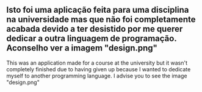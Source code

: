 Isto foi uma aplicação feita para uma disciplina na universidade mas que não foi completamente acabada devido a ter desistido por me querer dedicar a outra linguagem de programação.
Aconselho ver a imagem "design.png"
---------------------------------------------------------------------------------------------------------------------------------
This was an application made for a course at the university but it wasn't completely finished due to having given up because I wanted to dedicate myself to another programming language.
I advise you to see the image "design.png" 
